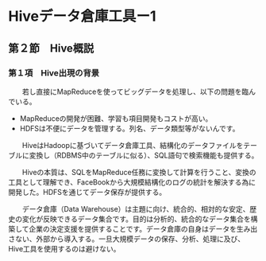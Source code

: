 # Hiveデータ倉庫工具ー1

## 第２節　Hive概説

### 第１項　Hive出現の背景

　　若し直接にMapReduceを使ってビッグデータを処理し、以下の問題を臨んでいる。

- MapReduceの開発が困難、学習も項目開発もコストが高い。
- HDFSは不便にデータを管理する。列名、データ類型等がないんです。

　　HiveはHadoopに基づいてデータ倉庫工具、結構化のデータファイルをテーブルに変換し（RDBMS中のテーブルに似る）、SQL語句で検索機能も提供する。

　　Hiveの本質は、SQLをMapReduce任務に変換して計算を行うこと、変換の工具として理解でき、FaceBookから大規模結構化のログの統計を解決する為に開発した。HDFSを通じてデータ保存が提供する。

　　データ倉庫（Data Warehouse）は主題に向け、統合的、相対的な安定、歴史の変化が反映できるデータ集合です。目的は分析的、統合的なデータ集合を構築して企業の決定支援を提供することです。データ倉庫の自身はデータを生み出さない、外部から導入する。一旦大規模データの保存、分析、処理に及び、Hive工具を使用するのは避けない。



